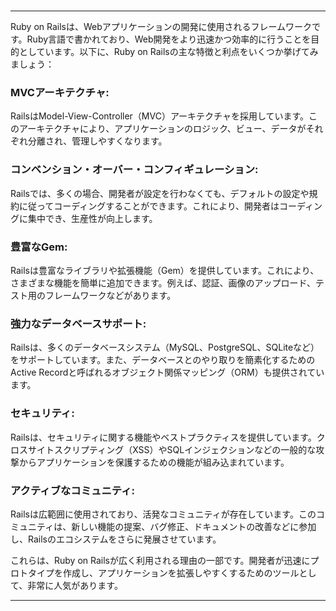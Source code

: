 #
### 

---

Ruby on Railsは、Webアプリケーションの開発に使用されるフレームワークです。Ruby言語で書かれており、Web開発をより迅速かつ効率的に行うことを目的としています。以下に、Ruby on Railsの主な特徴と利点をいくつか挙げてみましょう：

### MVCアーキテクチャ: 
RailsはModel-View-Controller（MVC）アーキテクチャを採用しています。このアーキテクチャにより、アプリケーションのロジック、ビュー、データがそれぞれ分離され、管理しやすくなります。
### コンベンション・オーバー・コンフィギュレーション: 
Railsでは、多くの場合、開発者が設定を行わなくても、デフォルトの設定や規約に従ってコーディングすることができます。これにより、開発者はコーディングに集中でき、生産性が向上します。
### 豊富なGem: 
Railsは豊富なライブラリや拡張機能（Gem）を提供しています。これにより、さまざまな機能を簡単に追加できます。例えば、認証、画像のアップロード、テスト用のフレームワークなどがあります。
### 強力なデータベースサポート: 
Railsは、多くのデータベースシステム（MySQL、PostgreSQL、SQLiteなど）をサポートしています。また、データベースとのやり取りを簡素化するためのActive Recordと呼ばれるオブジェクト関係マッピング（ORM）も提供されています。
### セキュリティ: 
Railsは、セキュリティに関する機能やベストプラクティスを提供しています。クロスサイトスクリプティング（XSS）やSQLインジェクションなどの一般的な攻撃からアプリケーションを保護するための機能が組み込まれています。
### アクティブなコミュニティ: 
Railsは広範囲に使用されており、活発なコミュニティが存在しています。このコミュニティは、新しい機能の提案、バグ修正、ドキュメントの改善などに参加し、Railsのエコシステムをさらに発展させています。

これらは、Ruby on Railsが広く利用される理由の一部です。開発者が迅速にプロトタイプを作成し、アプリケーションを拡張しやすくするためのツールとして、非常に人気があります。


---
